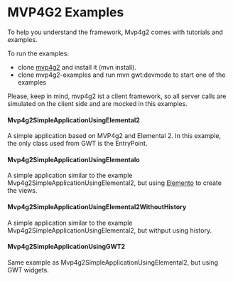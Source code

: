 # MVP4G2 Examples
To help you understand the framework, Mvp4g2 comes with tutorials and examples. 

To run the examples:

* clone [mvp4g2](https://github.com/mvp4g/mvp4g2) and install it (mvn install).
* clone mvp4g2-examples and run mvn gwt:devmode to start one of the examples

Please, keep in mind, mvp4g2 ist a client framework, so all server calls are simulated on the client side and are mocked in this examples.

#### Mvp4g2SimpleApplicationUsingElemental2
A simple application based on MVP4g2 and Elemental 2. In this example, the only class used from GWT is the EntryPoint. 

#### Mvp4g2SimpleApplicationUsingElementalo
A simple application similar to the example Mvp4g2SimpleApplicationUsingElemental2, but using [Elemento](https://github.com/hal/elemento) to create the views.

#### Mvp4g2SimpleApplicationUsingElemental2WithoutHistory
A simple application similar to the example Mvp4g2SimpleApplicationUsingElemental2, but withput using history.

#### Mvp4g2SimpleApplicationUsingGWT2
Same example as Mvp4g2SimpleApplicationUsingElemental2, but using GWT widgets.
